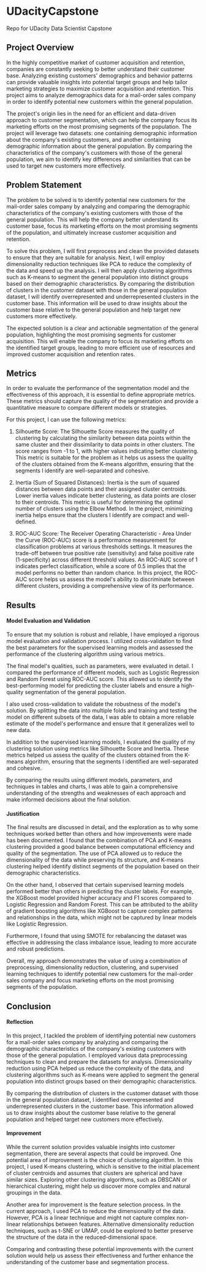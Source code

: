 # UDacityCapstone
Repo for UDacity Data Scientist Capstone

## Project Overview

In the highly competitive market of customer acquisition and retention, companies are constantly seeking to better understand their customer base. Analyzing existing customers' demographics and behavior patterns can provide valuable insights into potential target groups and help tailor marketing strategies to maximize customer acquisition and retention. This project aims to analyze demographics data for a mail-order sales company in order to identify potential new customers within the general population.

The project's origin lies in the need for an efficient and data-driven approach to customer segmentation, which can help the company focus its marketing efforts on the most promising segments of the population. The project will leverage two datasets: one containing demographic information about the company's existing customers, and another containing demographic information about the general population. By comparing the characteristics of the company's customers with those of the general population, we aim to identify key differences and similarities that can be used to target new customers more effectively.

## Problem Statement

The problem to be solved is to identify potential new customers for the mail-order sales company by analyzing and comparing the demographic characteristics of the company's existing customers with those of the general population. This will help the company better understand its customer base, focus its marketing efforts on the most promising segments of the population, and ultimately increase customer acquisition and retention.

To solve this problem, I will first preprocess and clean the provided datasets to ensure that they are suitable for analysis. Next, I will employ dimensionality reduction techniques like PCA to reduce the complexity of the data and speed up the analysis. I will then apply clustering algorithms such as K-means to segment the general population into distinct groups based on their demographic characteristics. By comparing the distribution of clusters in the customer dataset with those in the general population dataset, I will identify overrepresented and underrepresented clusters in the customer base. This information will be used to draw insights about the customer base relative to the general population and help target new customers more effectively.

The expected solution is a clear and actionable segmentation of the general population, highlighting the most promising segments for customer acquisition. This will enable the company to focus its marketing efforts on the identified target groups, leading to more efficient use of resources and improved customer acquisition and retention rates.

## Metrics
In order to evaluate the performance of the segmentation model and the effectiveness of this approach, it is essential to define appropriate metrics. These metrics should capture the quality of the segmentation and provide a quantitative measure to compare different models or strategies.

For this project, I can use the following metrics:

1. Silhouette Score: The Silhouette Score measures the quality of clustering by calculating the similarity between data points within the same cluster and their dissimilarity to data points in other clusters. The score ranges from -1 to 1, with higher values indicating better clustering. This metric is suitable for the problem as it helps us assess the quality of the clusters obtained from the K-means algorithm, ensuring that the segments I identify are well-separated and cohesive.

1. Inertia (Sum of Squared Distances): Inertia is the sum of squared distances between data points and their assigned cluster centroids. Lower inertia values indicate better clustering, as data points are closer to their centroids. This metric is useful for determining the optimal number of clusters using the Elbow Method. In the project, minimizing inertia helps ensure that the clusters I identify are compact and well-defined.

1. ROC-AUC Score: The Receiver Operating Characteristic - Area Under the Curve (ROC-AUC) score is a performance measurement for classification problems at various thresholds settings. It measures the trade-off between true positive rate (sensitivity) and false positive rate (1-specificity) across different threshold values. An ROC-AUC score of 1 indicates perfect classification, while a score of 0.5 implies that the model performs no better than random chance. In this project, the ROC-AUC score helps us assess the model's ability to discriminate between different clusters, providing a comprehensive view of its performance.

## Results

#### Model Evaluation and Validation
To ensure that my solution is robust and reliable, I have employed a rigorous model evaluation and validation process. I utilized cross-validation to find the best parameters for the supervised learning models and assessed the performance of the clustering algorithm using various metrics.

The final model's qualities, such as parameters, were evaluated in detail. I compared the performance of different models, such as Logistic Regression and Random Forest using  ROC-AUC score. This allowed us to identify the best-performing model for predicting the cluster labels and ensure a high-quality segmentation of the general population.

I also used cross-validation to validate the robustness of the model's solution. By splitting the data into multiple folds and training and testing the model on different subsets of the data, I was able to obtain a more reliable estimate of the model's performance and ensure that it generalizes well to new data.

In addition to the supervised learning models, I evaluated the quality of my clustering solution using metrics like Silhouette Score and Inertia. These metrics helped us assess the quality of the clusters obtained from the K-means algorithm, ensuring that the segments I identified are well-separated and cohesive.

By comparing the results using different models, parameters, and techniques in tables and charts, I was able to gain a comprehensive understanding of the strengths and weaknesses of each approach and make informed decisions about the final solution.

#### Justification
The final results are discussed in detail, and the exploration as to why some techniques worked better than others and how improvements were made has been documented. I found that the combination of PCA and K-means clustering provided a good balance between computational efficiency and quality of the segmentation. The use of PCA allowed us to reduce the dimensionality of the data while preserving its structure, and K-means clustering helped identify distinct segments of the population based on their demographic characteristics.

On the other hand, I observed that certain supervised learning models performed better than others in predicting the cluster labels. For example, the XGBoost model provided higher accuracy and F1 scores compared to Logistic Regression and Random Forest. This can be attributed to the ability of gradient boosting algorithms like XGBoost to capture complex patterns and relationships in the data, which might not be captured by linear models like Logistic Regression.

Furthermore, I found that using SMOTE for rebalancing the dataset was effective in addressing the class imbalance issue, leading to more accurate and robust predictions.

Overall, my approach demonstrates the value of using a combination of preprocessing, dimensionality reduction, clustering, and supervised learning techniques to identify potential new customers for the mail-order sales company and focus marketing efforts on the most promising segments of the population.



## Conclusion

#### Reflection
In this project, I tackled the problem of identifying potential new customers for a mail-order sales company by analyzing and comparing the demographic characteristics of the company's existing customers with those of the general population. I employed various data preprocessing techniques to clean and prepare the datasets for analysis. Dimensionality reduction using PCA helped us reduce the complexity of the data, and clustering algorithms such as K-means were applied to segment the general population into distinct groups based on their demographic characteristics.

By comparing the distribution of clusters in the customer dataset with those in the general population dataset, I identified overrepresented and underrepresented clusters in the customer base. This information allowed us to draw insights about the customer base relative to the general population and helped target new customers more effectively.

#### Improvement

While the current solution provides valuable insights into customer segmentation, there are several aspects that could be improved. One potential area of improvement is the choice of clustering algorithm. In this project, I used K-means clustering, which is sensitive to the initial placement of cluster centroids and assumes that clusters are spherical and have similar sizes. Exploring other clustering algorithms, such as DBSCAN or hierarchical clustering, might help us discover more complex and natural groupings in the data.

Another area for improvement is the feature selection process. In the current approach, I used PCA to reduce the dimensionality of the data. However, PCA is a linear technique and might not capture complex non-linear relationships between features. Alternative dimensionality reduction techniques, such as t-SNE or UMAP, could be explored to better preserve the structure of the data in the reduced-dimensional space.

Comparing and contrasting these potential improvements with the current solution would help us assess their effectiveness and further enhance the understanding of the customer base and segmentation process.



